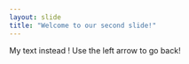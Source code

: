 ```yaml
---
layout: slide
title: "Welcome to our second slide!"
---
```

My text instead ! 
Use the left arrow to go back!
